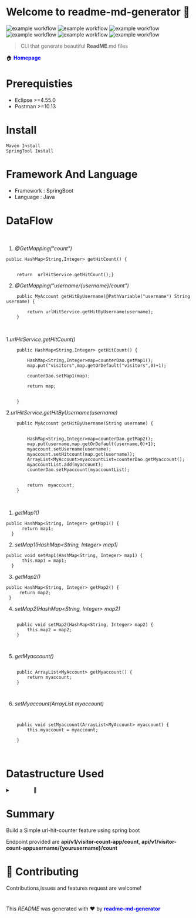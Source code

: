 # Welcome to readme-md-generator &#x1F44B; 
![example workflow](https://img.shields.io/badge/Eclipse-Version%3A%202022--09%20(4.25.0)-orange)
![example workflow](https://img.shields.io/badge/SpringBoot-2.2.1-yellowgreen)
![example workflow](https://img.shields.io/badge/Java-8-yellowgreen)
![example workflow](https://img.shields.io/badge/Postman-v10.13-orange)
![example workflow](https://img.shields.io/badge/Documentation-Yes-green)
![example workflow](https://img.shields.io/badge/Manitained%3F-Yes-green)
 >CLI that generate beautiful **ReadME**.md files

  :house:  <b><span style="color: blue;">Homepage</span></b>
  


 # Prerequisties

 - Eclipse >=4.55.0
 - Postman >=10.13


# Install
```
Maven Install
SpringTool Install
```
 # Framework And Language

 - Framework :  SpringBoot
 - Language :  Java

# DataFlow

<b><span style="color: white;">Controller</span></b>

1. *@GetMapping("count")*
```
public HashMap<String,Integer> getHitCount() {
		
		
	return	urlHitService.getHitCount();}
```
2. *@GetMapping("username/{username}/count")*
```
	public MyAccount getHitByUsername(@PathVariable("username") String username) {
		
		return urlHitService.getHitByUsername(username);
	}
```

<b><span style="color: white;">Services</span></b>

1.*urlHitService.getHitCount()*

```
    public HashMap<String,Integer> getHitCount() {
		
		HashMap<String,Integer>map=counterDao.getMap1();
		map.put("visitors",map.getOrDefault("visitors",0)+1);
		
		counterDao.setMap1(map);
		
		return map;
		
		
	}
```
2.*urlHitService.getHitByUsername(username)*
```
    public MyAccount getHitByUsername(String username) {
		
		
		HashMap<String,Integer>map=counterDao.getMap2();
		map.put(username,map.getOrDefault(username,0)+1);
		myaccount.setUsername(username);
		myaccount.setHitcount(map.get(username));
		ArrayList<MyAccount>myaccountList=counterDao.getMyaccount();
		myaccountList.add(myaccount);
		counterDao.setMyaccount(myaccountList);
		
		
		return  myaccount;
	}
```

<b><span style="color: white;">Repository</span></b>
  
  1. *getMap1()*
  ```
  public HashMap<String, Integer> getMap1() {
		return map1;
	}
  ```
  2. *setMap1(HashMap<String, Integer> map1)*
  ```
  public void setMap1(HashMap<String, Integer> map1) {
		this.map1 = map1;
	}
  ```
  3. *getMap2()*
   
   ```
  public HashMap<String, Integer> getMap2() {
		return map2;
	}
   ```
   4. *setMap2(HashMap<String, Integer> map2)*

```
	
	public void setMap2(HashMap<String, Integer> map2) {
		this.map2 = map2;
	}
		
	
```
5. *getMyaccount()*

```
	
	public ArrayList<MyAccount> getMyaccount() {
		return myaccount;
	}
		
	
```
6. *setMyaccount(ArrayList<MyAccount> myaccount)*

```
	
	
	public void setMyaccount(ArrayList<MyAccount> myaccount) {
		this.myaccount = myaccount;
		
	}
		
	
```

 






# Datastructure Used

<details>
<summary><b><span style="color: white;">Clickme</span></b> &#x1F4F2; </summary>

   *ARRAYLIST*

*HASHMAP*

</details>




# Summary

 Build a Simple url-hit-counter feature using spring boot


Endpoint provided are **api/v1/visitor-count-app/count**, 
**api/v1/visitor-count-appusername/{yourusername}/count**


# :handshake:  Contributing
  Contributions,issues and features request are welcome! 
  

  #


  This *README* was generated with &#x2764;&#xFE0F; by <b><span style="color: blue;">readme-md-generator</span></b> 










   
  
  

